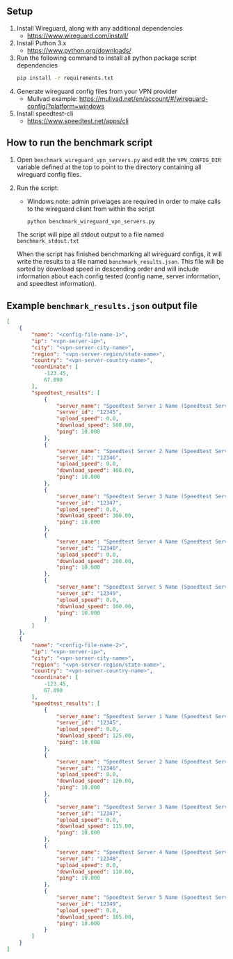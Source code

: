 

## Setup

1. Install Wireguard, along with any additional dependencies
   * https://www.wireguard.com/install/
2. Install Puthon 3.x
    * https://www.python.org/downloads/
3. Run the following command to install all python package script dependencies
   ```bash 
   pip install -r requirements.txt
   ``` 
4. Generate wireguard config files from your VPN provider
    * Mullvad example:  https://mullvad.net/en/account/#/wireguard-config/?platform=windows
5. Install speedtest-cli
    * https://www.speedtest.net/apps/cli

## How to run the benchmark script
1. Open `benchmark_wireguard_vpn_servers.py` and edit the `VPN_CONFIG_DIR` variable defined at the top to point to the directory containing all wireguard config files.
2. Run the script:
    * Windows note: admin privelages are required in order to make calls to the wireguard client from within the script 
        ```bash
        python benchmark_wireguard_vpn_servers.py
        ```
    The script will pipe all stdout output to a file named `benchmark_stdout.txt`
    
    When the script has finished benchmarking all wireguard configs, it will write the results to a file named `benchmark_results.json`. This file will be sorted by download speed in descending order and will include information about each config tested (config name, server information, and speedtest information).

## Example `benchmark_results.json` output file

```json
[
    {
        "name": "<config-file-name-1>",
        "ip": "<vpn-server-ip>",
        "city": "<vpn-server-city-name>",
        "region": "<vpn-server-region/state-name>",
        "country": "<vpn-server-country-name>",
        "coordinate": [
            -123.45,
            67.890
        ],
        "speedtest_results": [
            {
                "server_name": "Speedtest Server 1 Name (Speedtest Server City, State/Region, Country) [Distance from VPN server]",
                "server_id": "12345",
                "upload_speed": 0.0,
                "download_speed": 500.00,
                "ping": 10.000
            },
            {
                "server_name": "Speedtest Server 2 Name (Speedtest Server City, State/Region, Country) [Distance from VPN server]",
                "server_id": "12346",
                "upload_speed": 0.0,
                "download_speed": 400.00,
                "ping": 10.000
            },
            {
                "server_name": "Speedtest Server 3 Name (Speedtest Server City, State/Region, Country) [Distance from VPN server]",
                "server_id": "12347",
                "upload_speed": 0.0,
                "download_speed": 300.00,
                "ping": 10.000
            },
            {
                "server_name": "Speedtest Server 4 Name (Speedtest Server City, State/Region, Country) [Distance from VPN server]",
                "server_id": "12348",
                "upload_speed": 0.0,
                "download_speed": 200.00,
                "ping": 10.000
            },
            {
                "server_name": "Speedtest Server 5 Name (Speedtest Server City, State/Region, Country) [Distance from VPN server]",
                "server_id": "12349",
                "upload_speed": 0.0,
                "download_speed": 100.00,
                "ping": 10.000
            }
        ]
    },
    {
        "name": "<config-file-name-2>",
        "ip": "<vpn-server-ip>",
        "city": "<vpn-server-city-name>",
        "region": "<vpn-server-region/state-name>",
        "country": "<vpn-server-country-name>",
        "coordinate": [
            -123.45,
            67.890
        ],
        "speedtest_results": [
            {
                "server_name": "Speedtest Server 1 Name (Speedtest Server City, State/Region, Country) [Distance from VPN server]",
                "server_id": "12345",
                "upload_speed": 0.0,
                "download_speed": 125.00,
                "ping": 10.000
            },
            {
                "server_name": "Speedtest Server 2 Name (Speedtest Server City, State/Region, Country) [Distance from VPN server]",
                "server_id": "12346",
                "upload_speed": 0.0,
                "download_speed": 120.00,
                "ping": 10.000
            },
            {
                "server_name": "Speedtest Server 3 Name (Speedtest Server City, State/Region, Country) [Distance from VPN server]",
                "server_id": "12347",
                "upload_speed": 0.0,
                "download_speed": 115.00,
                "ping": 10.000
            },
            {
                "server_name": "Speedtest Server 4 Name (Speedtest Server City, State/Region, Country) [Distance from VPN server]",
                "server_id": "12348",
                "upload_speed": 0.0,
                "download_speed": 110.00,
                "ping": 10.000
            },
            {
                "server_name": "Speedtest Server 5 Name (Speedtest Server City, State/Region, Country) [Distance from VPN server]",
                "server_id": "12349",
                "upload_speed": 0.0,
                "download_speed": 105.00,
                "ping": 10.000
            }
        ]
    }
]
```
